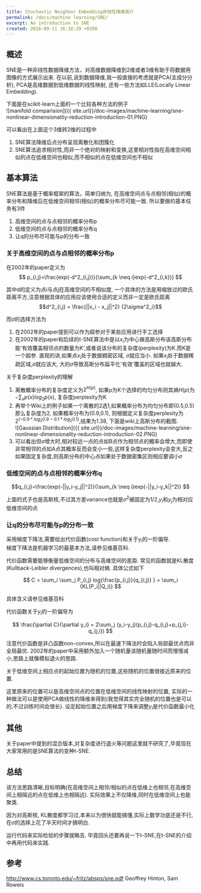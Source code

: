 ```yaml
---
title: Stochastic Neighbor Embedding非线性降维简介
permalink: /docs/machine learning/SNE/
excerpt: An introduction to SNE
created: 2016-09-11 16:18:29 +0200
---
```


## 概述
SNE是一种非线性数据降维方法，对高维数据降维到2维或者3维有助于将数据用图像的方式展示出来. 在以前,说到数据降维,我一般直接的考虑就是PCA(主成分分析), PCA是高维数据到低维数据的线性映射, 还有一些方法如LLE(Locally Linear Embedding).  

下面是在scikit-learn上面的一个比较各种方法的例子  
![manifold comparision]({{ site.url}}/doc-images/machine-learning/sne-nonlinear-dimensionality-reduction-introduction-01.PNG)

可以看出在上面这个3维转2维的过程中  

1. SNE算法降维后点分布呈现离散化和团簇化
2. SNE算法追求相对性,而非一个绝对的映射和变换,这里相对性指在高维空间相似的点在低维空间也相似,而不相似的点在低维空间也不相似

## 基本算法
SNE算法是基于概率框架的算法，简单归纳为, 在高维空间点与点相邻(相似)的概率分布和降维后在低维空间相邻(相似)的概率分布尽可能一致. 所以要做的基本任务有3件
1. 高维空间的点与点相邻的概率分布p
2. 低维空间的点与点相邻的概率分布q
3. 让q的分布尽可能与p的分布一致

### 关于高维空间的点与点相邻的概率分布p

在2002年的paper定义为  
$$ p_{i,j}=\frac{exp(-d^2_{i,j})}{\sum_{k \neq i}exp(-d^2_{i,k})} $$

其中d的定义为点i与点j在高维空间的不相似度, 一个具体的方法是用缩放过的欧氏距离平方,注意根据具体的应用应该使用合适的定义而非一定是欧氏距离
$$d^2_{i,j} = \frac{||x_i - x_j||^2} {2\sigma^2_i}$$

而$\sigma$的选择方法为  

1. 在2002年的paper提到可以作为超参对于某些应用进行手工选择
2.  在2002年的paper和后续的t-SNE算法中是以$x_i$为中心做高斯分布该高斯分布能'有效覆盖相邻点的数量为K',或者说该分布的复杂度(perplexity)为K.而K是一个超参. 直观的讲,如果点$x_i$处于数据稠密区域, $\sigma$就应当小. 如果$x_i$处于数据稀疏区域,$\sigma$就应该大, 大的$\sigma$导致高斯分布扁平化'有效'覆盖的区域也就越大.

关于复杂度perplexity的理解

1. 离散概率分布的复杂度定义为$2^{H(p)}$, 如果p为K个选择的均匀分布则其熵$H(p)$为$-\sum_xp(x)log_2p(x)$, 复杂度perplexity为K  
2. 再举个Wiki上的例子如果一个离散的2选1,如果概率分布为均匀分布即(0.5,0.5)那么复杂度为2, 如果概率分布为(0.9,0.1), 则根据定义复杂度perplexity为$2^{(-0.9*log_2{0.9}-0.1*log_2{0.1})}$,结果为1.38, 下面是wiki上高斯分布的截图.   
![Gaussian Distribution]({{ site.url}}/doc-images/machine-learning/sne-nonlinear-dimensionality-reduction-introduction-02.PNG)
3. 可以看出但$\sigma$增大时,相对较远一点的点如B点作为相邻点的概率会增大,而即使非常相邻的点如A点其概率反而会变小一些,这样复杂度perplexity会变大,反之如果固定复杂度,则高斯分布的中心点如果处于数据密集区则相应要调小$\sigma$

### 低维空间的点与点相邻的概率分布q

$$q_{i,j}=\frac{exp(-||y_i-y_j||^2)}{\sum_{k \neq i}exp(-||y_i-y_k||^2)} $$

上面的式子也是高斯核,不过其方差variance也就是$\sigma^2$被固定为$1/2$,$y_i$和$y_j$为相对应低维空间的点

### 让q的分布尽可能与p的分布一致

采用梯度下降法,需要给出代价函数(cost function)和关于$y_i$的一阶偏导.  
梯度下降法是机器学习的最基本方法,请参见维基百科.

代价函数需要能够衡量低维空间的分布与高维空间的差距. 常见的函数就是KL散度(Kullback-Leibler divergences),也叫相对熵. 具体公式如下

$$ C = \sum_i \sum_j P_{i,j} log{\frac{p_{i,j}}{q_{i,j}} } = \sum_i {KL(P_i||Q_i)} $$

具体含义请参见维基百科

代价函数关于$y_i$的一阶偏导为  

$$ \frac{\partial C}{\partial y_i} = 2\sum_j (y_i-y_j)(p_{i,j}-q_{i,j}+p_{j,i}-q_{j,i}) $$

注意代价函数是非凸函数non-convex,所以在最速下降法时会陷入局部最优点而非全局最优. 2002年的paper中采用额外加入一个随机量该随机量随时间而慢慢减小,思路上就像模拟退火的思路.

关于低维空间上相应点的起始位置为随机的位置,这些随机的位置很接近原来的位置.

这里原来的位置可以是高维空间点的位置在低维空间的线性映射的位置, 实际的一种做法可以是使用PCA做线性的降维来得到(我觉得其实完全随机的位置也是可以的,不过训练时间会很长). 设定起始位置之后用梯度下降来调整$y_i$是代价函数最小化

## 其他

关于paper中提到的混合版本,对复杂度进行退火等问题这里就不研究了,毕竟现在大家常用的是SNE算法的变种t-SNE.

## 总结

该方法思路清晰,目标明确(在高维空间上相邻/相似的点在低维上也相邻,在高维空间上相隔远的点在低维上也相隔远). 实际效果上不仅降维,同时在低维空间上也能聚类.

因为对高斯核, KL散度都学习过,本来以为很快就能搞懂,实际上数学功底还是不行,在$\sigma$的选择上花了半天时间才搞明白.

运行代码来实际检验的步骤就略去. 毕竟回头还要再说一下t-SNE,在t-SNE的介绍中再用代码来实践.

## 参考

http://www.cs.toronto.edu/~fritz/absps/sne.pdf Geoffrey Hinton, Sam Roweis
